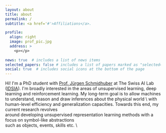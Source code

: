 ```yaml
---
layout: about
title: about
permalink: /
subtitle: <a href='#'>Affiliations</a>.

profile:
  align: right
  image: prof_pic.jpg
  address: >
    <p></p>
    
news: true  # includes a list of news items
selected_papers: false # includes a list of papers marked as "selected={true}"
social: true  # includes social icons at the bottom of the page
---
```






Hi! I'm a PhD student with [Prof. Jürgen Schmidhuber](https://people.idsia.ch/~juergen/) at The Swiss AI Lab ([IDSIA](https://www.idsia.ch/)).
I'm broadly interested in the areas of unsupervised learning, deep learning and reinforcement learning.
My long-term goal is to allow machines to understand, reason and draw inferences about the physical world \ 
with human-level efficiency and generalization capacities. Towards this end, my current research revolves \
around developing unsupervised representation learning methods with a focus on symbol-like abstractions \
such as objects, events, skills etc. \
